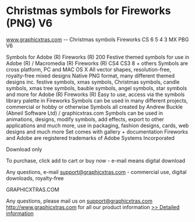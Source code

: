 # Christmas symbols for Fireworks (PNG) V6
www.graphicxtras.com -- Christmas symbols Fireworks CS 6 5 4 3 MX PBG V6

Symbols for Adobe (R) Fireworks (R)
200 Festive themed symbols for use in Adobe (R) / Macromedia (R) Fireworks (R) CS4 CS3 8 + others
Symbols are cross platform, PC and MAC OS X
All vector shapes, resolution-free, royalty-free mixed designs
Native PNG format, many different themed designs inc. festive symbols, xmas symbols, Christmas symbols, candle symbols, xmas tree symbols, bauble symbols, angel symbols, star symbols and more for Adobe (R) Fireworks (R)
Easy to use, access via the symbols library palette in Fireworks
Symbols can be used in many different projects, commercial or hobby or otherwise
Symbols all created by Andrew Buckle (Abneil Software Ltd) / graphicxtras.com
Symbols can be used in animations, designs, modify symbols, add effects, export to other applications and much more, use in packaging, fashion designs, cards, web designs and much more
Set comes with gallery + documentation
Fireworks and Adobe are registered trademarks of Adobe Systems Incorporated




Download only

To purchase, click add to cart or buy now - e-mail means digital download

Any questions, e-mail support@graphicxtras.com - commercial use, digital downloads, royalty-free

GRAPHICXTRAS.COM

Any questions, please mail us on support@graphicxtras.com
http://www.graphicxtras.com for all our product information
[>> Detailed information](https://secure.shareit.com/shareit/product.html?productid=300193921&affiliateid=200057808)